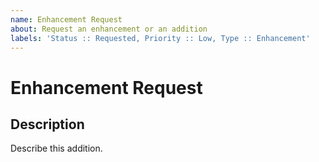 ```yaml
---
name: Enhancement Request
about: Request an enhancement or an addition
labels: 'Status :: Requested, Priority :: Low, Type :: Enhancement'
---
```


# Enhancement Request #

## Description ##

Describe this addition.

